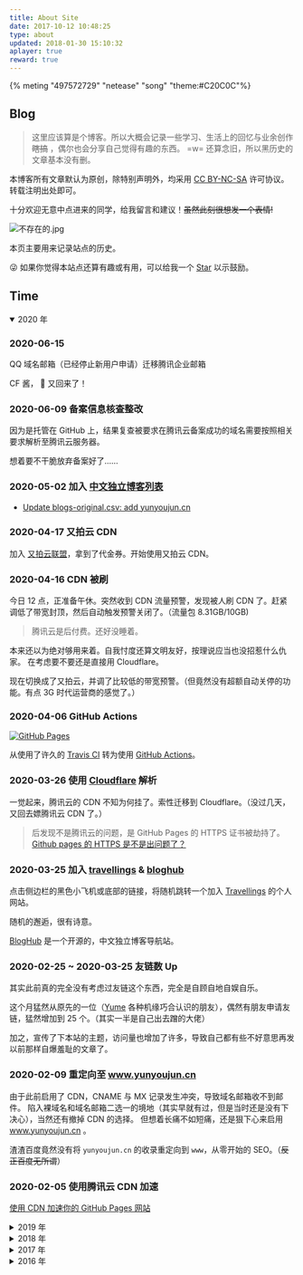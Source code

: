 ```yaml
---
title: About Site
date: 2017-10-12 10:48:25
type: about
updated: 2018-01-30 15:10:32
aplayer: true
reward: true
---
```


{% meting "497572729" "netease" "song" "theme:#C20C0C"%}

## Blog

> 这里应该算是个博客。所以大概会记录一些学习、生活上的回忆与业余创作 ~~瞎搞~~ ，偶尔也会分享自己觉得有趣的东西。 =w=
> 还算念旧，所以黑历史的文章基本没有删。

本博客所有文章默认为原创，除特别声明外，均采用 [CC BY-NC-SA](https://creativecommons.org/licenses/by-nc-sa/4.0/deed.zh) 许可协议。转载注明出处即可。

十分欢迎无意中点进来的同学，给我留言和建议！~~虽然此刻很想发一个表情!~~

![不存在的.jpg](https://cdn.jsdelivr.net/gh/YunYouJun/cdn/img/meme/no-exist.jpg)

本页主要用来记录站点的历史。

😜 如果你觉得本站点还算有趣或有用，可以给我一个 [Star](https://github.com/YunYouJun/yunyoujun.github.io) 以示鼓励。

## Time

<details open>
<summary>2020 年</summary>

### 2020-06-15

QQ 域名邮箱（已经停止新用户申请）迁移腾讯企业邮箱

CF 酱， 👴 又回来了！

### 2020-06-09 备案信息核查整改

因为是托管在 GitHub 上，结果复查被要求在腾讯云备案成功的域名需要按照相关要求解析至腾讯云服务器。

想着要不干脆放弃备案好了……

### 2020-05-02 加入 [中文独立博客列表](https://github.com/timqian/chinese-independent-blogs)

- [Update blogs-original.csv: add yunyoujun.cn](https://github.com/timqian/chinese-independent-blogs/pull/363)

### 2020-04-17 又拍云 CDN

加入 [又拍云联盟](https://www.upyun.com/league)，拿到了代金券。开始使用又拍云 CDN。

### 2020-04-16 CDN 被刷

今日 12 点，正准备午休。突然收到 CDN 流量预警，发现被人刷 CDN 了。赶紧调低了带宽封顶，然后自动触发预警关闭了。（流量包 8.31GB/10GB)

> 腾讯云是后付费。还好没睡着。

本来还以为绝对够用来着。自我忖度还算文明友好，按理说应当也没招惹什么仇家。
在考虑要不要还是直接用 Cloudflare。

现在切换成了又拍云，并调了比较低的带宽预警。（但竟然没有超额自动关停的功能。有点 3G 时代运营商的感觉了。）

### 2020-04-06 GitHub Actions

[![GitHub Pages](https://github.com/YunYouJun/yunyoujun.github.io/workflows/GitHub%20Pages/badge.svg)](https://github.com/YunYouJun/yunyoujun.github.io/actions)

从使用了许久的 [Travis CI](https://travis-ci.com/github/YunYouJun/yunyoujun.github.io) 转为使用 [GitHub Actions](https://github.com/YunYouJun/yunyoujun.github.io/actions)。

### 2020-03-26 使用 [Cloudflare](https://www.cloudflare.com/) 解析

一觉起来，腾讯云的 CDN 不知为何挂了。索性迁移到 Cloudflare。（没过几天，又回去嫖腾讯云 CDN 了。）

> 后发现不是腾讯云的问题，是 GitHub Pages 的 HTTPS 证书被劫持了。[Github pages 的 HTTPS 是不是出问题了？](https://www.v2ex.com/t/656367)

### 2020-03-25 加入 [travellings](https://github.com/volfclub/travellings) & [bloghub](https://github.com/shidenggui/bloghub)

点击侧边栏的黑色小飞机或底部的链接，将随机跳转一个加入 [Travellings](https://travellings.now.sh/) 的个人网站。

随机的邂逅，很有诗意。

[BlogHub](https://github.com/shidenggui/bloghub) 是一个开源的，中文独立博客导航站。

### 2020-02-25 ~ 2020-03-25 友链数 Up

其实此前真的完全没有考虑过友链这个东西，完全是自顾自地自娱自乐。

这个月猛然从原先的一位（[Yume](https://yumesama.cn/) 各种机缘巧合认识的朋友），偶然有朋友申请友链，猛然增加到 25 个。（其实一半是自己出去蹭的大佬）

加之，宣传了下本站的主题，访问量也增加了许多，导致自己都有些不好意思再发以前那样自爆羞耻的文章了。

### 2020-02-09 重定向至 www.yunyoujun.cn

由于此前启用了 CDN，CNAME 与 MX 记录发生冲突，导致域名邮箱收不到邮件。
陷入裸域名和域名邮箱二选一的境地（其实早就有过，但是当时还是没有下决心），当然还有撤掉 CDN 的选择。
但想着长痛不如短痛，还是狠下心来启用 www.yunyoujun.cn 。

渣渣百度竟然没有将 `yunyoujun.cn` 的收录重定向到 `www`，从零开始的 SEO。（~~反正百度无所谓~~）

### 2020-02-05 使用腾讯云 CDN 加速

[使用 CDN 加速你的 GitHub Pages 网站](https://yunyoujun.cn/note/use-cdn-speed-up-site/)

</details>

<details>
<summary>2019 年</summary>

### 2019-05-19 hexo-theme-yun

使用自己的主题 [hexo-theme-yun@0.0.1](https://github.com/YunYouJun/hexo-theme-yun)，估计也将持续到它还存在的那一天。

### 2019-03-03 云游君的小站

回到 GitHub 后，百度的收录已经消失殆尽。
在想办法回复百度的 SEO 。虽然也没必要。

名字也返璞归真。

</details>

<details>
<summary>2018 年</summary>

### 2018-11-20 更名

更名：阴霾天空
此刻的我，大概正处于阴霾之下。

### 2018-03-08 yunle.fun

又注册了个新域名：<https://yunle.fun> 云乐坊
以后要是能开工作室就用这个名字吧(~~笑~~)

### 2018-01-28 HTTPS

网站开启强制 HTTPS 访问, 使用 亚信 SSL 免费证书, 腾讯云存储服务

</details>

<details>
<summary>2017 年</summary>

### 2017-11-20 Return to Github Pages

Coding 的服务不知为何挂了几个小时，虽然之后又恢复了。
加之腾讯云的解析变成 MX 与 CNAME 不可相同， GitHub 提供了 A 记录 IP 地址。
决定还是回到 Github 上来。

### 2017-12-11 迁移

[博客迁移至 Hexo](https://yunyoujun.cn/note/hexo-build-note)

开始白嫖生涯

### 2017-11-20 更名

更名：云浦之南

真是奇怪的名字，当初是想仿效西山居之名，却有些东施效颦、画虎类犬。

金山创始人[求伯君](https://baike.baidu.com/item/求伯君)（说起来，第一次得知这位大名时，我还以为是网名。）也是西山居的创始人。

西山居也正因其小时候居住之所名为西山村而得名。

而我的家乡有一 `浦` 字，是港口城市的边陲小镇。

> 冬日有雪、夏有烟花，依山傍水。动漫中常见的意象与执念，一应俱全。（但是没有暖气。）

求伯君在大学时便自号 `西山居士`。

[居士](https://baike.baidu.com/item/居士)乃旧时出家人对在家信道的人的泛称。

在下年满十八，遵纪守法，爱国爱家，不碰烟酒，善养鸡鸭，多素少荤，爱吃西瓜。（居士乃居家之人，~~也就是家里蹲~~。）故想来我可自号云游居士。

### 2017-08-03 elpsy.cn

注册了个有意思的新域名：<https://elpsy.cn>

Elpsy Congroo! (不过还没想好干什么用)

虽然有考虑启用这个更酷的域名，但因为 `YunYouJun（云游君）` 正是自己的 ID ，所以自认还算好记，`yunyoujun.cn` 也会尽量坚持一直用下去。

### 2017-07-05 新域名

域名更换：<https://yunyoujun.cn>
(缘由是 online 太长了，又不好备案什么的吧)

</details>

<details>
<summary>2016 年</summary>

### 2016-12-31 建站

名称：**失去的时光**
域名：<http://yunyoujun.online>（已弃用）

> 当初之所以选择 `online` 后缀，是因为 刀剑神域（Sword Art Online）

一时兴起，故建站一试~ （By Wordpress）成功赶在了年末。
因为做东西总是三分钟热度，更新一次会间隔很久的样子。（~~不过反正也不会有人看到的吧。~~）
这里就像是承载着被遗忘了的时光一样.（~~点题了是不是！~~）

</details>
